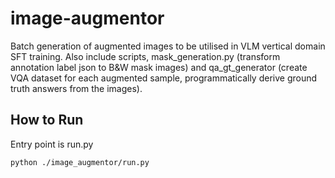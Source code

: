 # image-augmentor
Batch generation of augmented images to be utilised in VLM vertical domain SFT training.
Also include scripts, mask_generation.py (transform annotation label json to B&W mask images) and qa_gt_generator (create VQA dataset for each augmented sample, programmatically derive ground truth answers from the images).

## How to Run
Entry point is run.py

```
python ./image_augmentor/run.py
```

